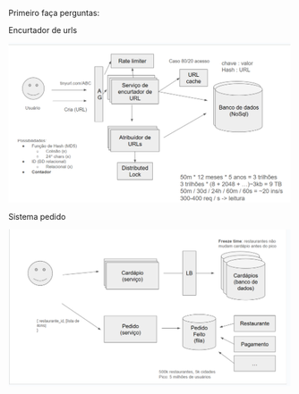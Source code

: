 Primeiro faça perguntas:


Encurtador de urls


![alt text](image.png)

Sistema pedido

![alt text](image-1.png)